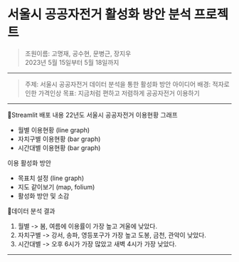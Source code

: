 # 서울시 공공자전거 활성화 방안 분석 프로젝트
> 조원이름: 고명재, 공수현, 문병근, 장지우   
> 2023년 5월 15일부터 5월 18일까지   

---------------------------------------

> 주제: 서울시 공공자전거 데이터 분석을 통한 활성화 방안 아이디어
> 배경: 적자로 인한 가격인상
> 목표: 지금처럼 편하고 저렴하게 공공자전거 이용하기

---------------------------------------

🔽Streamlit 배포 내용
22년도 서울시 공공자전거 이용현황 그래프
  - 월별 이용현황 (line graph)
  - 자치구별 이용현황 (bar graph)
  - 시간대별 이용현황 (bar graph)

이용 활성화 방안
  - 목표치 설정 (line graph)
  - 지도 같이보기 (map, folium)
  - 활성화 방안 및 소감

🔽데이터 분석 결과
1. 월별 -> 봄, 여름에 이용률이 가장 높고 겨울에 낮았다.
2. 자치구별 -> 강서, 송파, 영등포구가 가장 높고 도봉, 금천, 관악이 낮았다.
3. 시간대별 -> 오후 6시가 가장 많았고 새벽 4시가 가장 낮았다.
---------------------------------------
